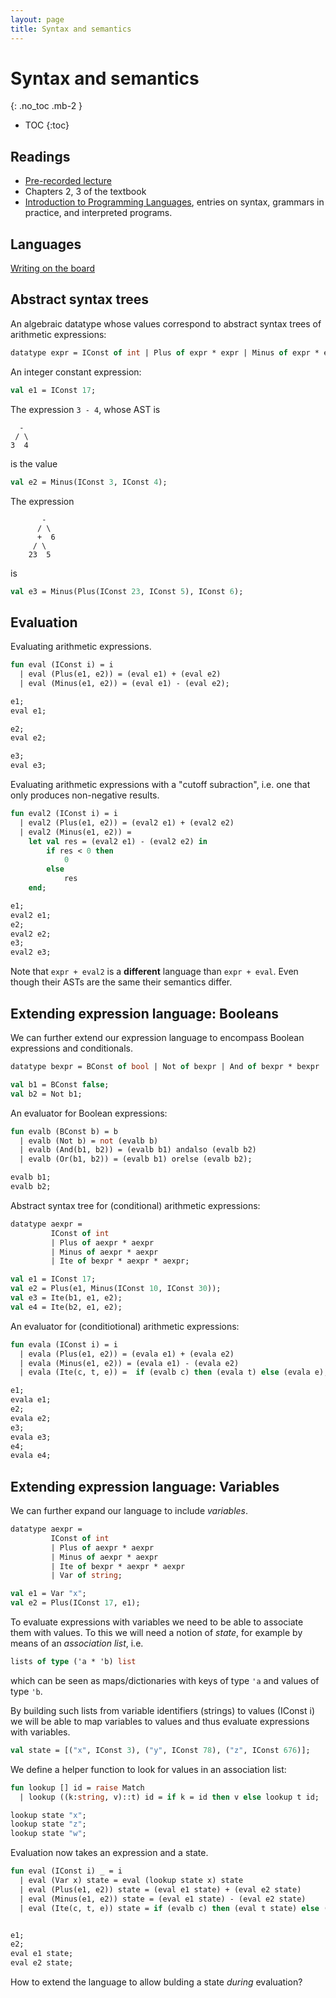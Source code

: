 ```yaml
---
layout: page
title: Syntax and semantics
---
```


# Syntax and semantics
{: .no_toc .mb-2 }

- TOC
{:toc}

## Readings

- [Pre-recorded lecture](https://www.youtube.com/playlist?list=PLeIbBi3CwMZzxem8S2aFUUqD5zkaWXYLB)
- Chapters 2, 3 of the textbook
- [Introduction to Programming Languages](https://en.wikibooks.org/wiki/Introduction_to_Programming_Languages), entries on syntax, grammars in practice, and interpreted programs.

## Languages

[Writing on the board](https://homepages.dcc.ufmg.br/~hbarbosa/teaching/ufmg/2020-1/lp/notes/07-syntax-semantics-writing.png)

## Abstract syntax trees

An algebraic datatype whose values correspond to abstract syntax trees of arithmetic expressions:

``` ocaml
datatype expr = IConst of int | Plus of expr * expr | Minus of expr * expr;
```

An integer constant expression:

``` ocaml
val e1 = IConst 17;
```

The expression `3 - 4`, whose AST is

```
  -
 / \
3  4
```
is the value

``` ocaml
val e2 = Minus(IConst 3, IConst 4);
```

The expression

```
       -
      / \
      +  6
     / \
    23  5
```

is

``` ocaml
val e3 = Minus(Plus(IConst 23, IConst 5), IConst 6);
```

## Evaluation

Evaluating arithmetic expressions.

``` ocaml
fun eval (IConst i) = i
  | eval (Plus(e1, e2)) = (eval e1) + (eval e2)
  | eval (Minus(e1, e2)) = (eval e1) - (eval e2);

e1;
eval e1;

e2;
eval e2;

e3;
eval e3;
```

Evaluating arithmetic expressions with a "cutoff subraction", i.e. one that
only produces non-negative results.

``` ocaml
fun eval2 (IConst i) = i
  | eval2 (Plus(e1, e2)) = (eval2 e1) + (eval2 e2)
  | eval2 (Minus(e1, e2)) =
    let val res = (eval2 e1) - (eval2 e2) in
        if res < 0 then
            0
        else
            res
    end;

e1;
eval2 e1;
e2;
eval2 e2;
e3;
eval2 e3;
```

Note that `expr + eval2` is a **different** language than `expr + eval`. Even
though their ASTs are the same their semantics differ.

## Extending expression language: Booleans

We can further extend our expression language to encompass Boolean expressions
and conditionals.

``` ocaml
datatype bexpr = BConst of bool | Not of bexpr | And of bexpr * bexpr | Or of bexpr * bexpr;

val b1 = BConst false;
val b2 = Not b1;
```

An evaluator for Boolean expressions:

``` ocaml
fun evalb (BConst b) = b
  | evalb (Not b) = not (evalb b)
  | evalb (And(b1, b2)) = (evalb b1) andalso (evalb b2)
  | evalb (Or(b1, b2)) = (evalb b1) orelse (evalb b2);

evalb b1;
evalb b2;
```

Abstract syntax tree for (conditional) arithmetic expressions:

``` ocaml
datatype aexpr =
         IConst of int
         | Plus of aexpr * aexpr
         | Minus of aexpr * aexpr
         | Ite of bexpr * aexpr * aexpr;

val e1 = IConst 17;
val e2 = Plus(e1, Minus(IConst 10, IConst 30));
val e3 = Ite(b1, e1, e2);
val e4 = Ite(b2, e1, e2);
```

An evaluator for (conditiotional) arithmetic expressions:

``` ocaml
fun evala (IConst i) = i
  | evala (Plus(e1, e2)) = (evala e1) + (evala e2)
  | evala (Minus(e1, e2)) = (evala e1) - (evala e2)
  | evala (Ite(c, t, e)) =  if (evalb c) then (evala t) else (evala e);

e1;
evala e1;
e2;
evala e2;
e3;
evala e3;
e4;
evala e4;
```

## Extending expression language: Variables

We can further expand our language to include *variables*.

``` ocaml
datatype aexpr =
         IConst of int
         | Plus of aexpr * aexpr
         | Minus of aexpr * aexpr
         | Ite of bexpr * aexpr * aexpr
         | Var of string;

val e1 = Var "x";
val e2 = Plus(IConst 17, e1);
```

To evaluate expressions with variables we need to be able to associate them
with values. To this we will need a notion of *state*, for example by means of an
*association list*, i.e.

``` ocaml
lists of type ('a * 'b) list
```

which can be seen as maps/dictionaries with keys of type `'a` and values of type
`'b`.

By building such lists from variable identifiers (strings) to values (IConst i)
we will be able to map variables to values and thus evaluate expressions with
variables.

``` ocaml
val state = [("x", IConst 3), ("y", IConst 78), ("z", IConst 676)];
```

We define a helper function to look for values in an association list:

``` ocaml
fun lookup [] id = raise Match
  | lookup ((k:string, v)::t) id = if k = id then v else lookup t id;

lookup state "x";
lookup state "z";
lookup state "w";
```

Evaluation now takes an expression and a state.

``` ocaml
fun eval (IConst i) _ = i
  | eval (Var x) state = eval (lookup state x) state
  | eval (Plus(e1, e2)) state = (eval e1 state) + (eval e2 state)
  | eval (Minus(e1, e2)) state = (eval e1 state) - (eval e2 state)
  | eval (Ite(c, t, e)) state = if (evalb c) then (eval t state) else (eval e state);


e1;
e2;
eval e1 state;
eval e2 state;
```

How to extend the language to allow bulding a state *during* evaluation?
